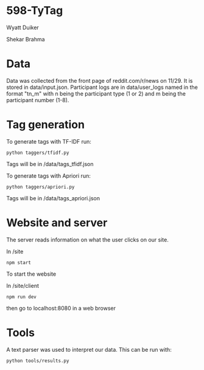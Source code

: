 # 598-TyTag

Wyatt Duiker

Shekar Brahma

# Data

Data was collected from the front page of reddit.com/r/news on 11/29. It is stored in data/input.json. Participant logs are in data/user_logs named in the format "tn_m" with n being the participant type (1 or 2) and m being the participant number (1-8).

# Tag generation
To generate tags with TF-IDF run:
```
python taggers/tfidf.py
```
Tags will be in /data/tags_tfidf.json

To generate tags with Apriori run:
```
python taggers/apriori.py
```
Tags will be in /data/tags_apriori.json

# Website and server
The server reads information on what the user clicks on our site.

In /site
```
npm start
```

To start the website

In /site/client
```
npm run dev
```
then go to localhost:8080 in a web browser

# Tools
A text parser was used to interpret our data. This can be run with:
```
python tools/results.py
```
